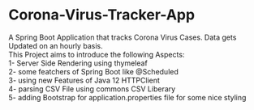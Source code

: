 # Corona-Virus-Tracker-App

A Spring Boot Application that tracks Corona Virus Cases. 
Data gets Updated on an hourly basis.
<br>
This Project aims to introduce the following Aspects:
<br>
1- Server Side Rendering using thymeleaf
<br>
2- some featchers of Spring Boot like @Scheduled
<br>
3- using new Features of Java 12 HTTPClient
<br>
4- parsing CSV File using commons CSV Liberary
<br>
5- adding Bootstrap for application.properties file for some nice styling
